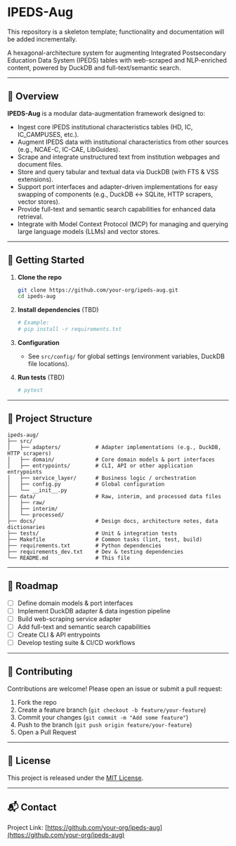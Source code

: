 # IPEDS-Aug

This repository is a skeleton template; functionality and documentation will be added incrementally.

A hexagonal-architecture system for augmenting Integrated Postsecondary Education Data System (IPEDS) tables with web-scraped and NLP-enriched content, powered by DuckDB and full-text/semantic search.

---

## 📖 Overview

**IPEDS-Aug** is a modular data-augmentation framework designed to:

- Ingest core IPEDS institutional characteristics tables (HD, IC, IC_CAMPUSES, etc.).
- Augment IPEDS data with institutional characteristics from other sources (e.g., NCAE-C, IC-CAE, LibGuides).
- Scrape and integrate unstructured text from institution webpages and document files.
- Store and query tabular and textual data via DuckDB (with FTS & VSS extensions).
- Support port interfaces and adapter-driven implementations for easy swapping of components (e.g., DuckDB ↔ SQLite, HTTP scrapers, vector stores).
- Provide full-text and semantic search capabilities for enhanced data retrieval.
- Integrate with Model Context Protocol (MCP) for managing and querying large language models (LLMs) and vector stores.

---

## 🚀 Getting Started

1. **Clone the repo**

   ```bash
   git clone https://github.com/your-org/ipeds-aug.git
   cd ipeds-aug
   ````

2. **Install dependencies** (TBD)

   ```bash
   # Example:
   # pip install -r requirements.txt
   ```

3. **Configuration**

   * See `src/config/` for global settings (environment variables, DuckDB file locations).

4. **Run tests** (TBD)

   ```bash
   # pytest
   ```

---

## 📁 Project Structure

   ```plaintext
   ipeds-aug/
   ├── src/
   │   ├── adapters/           # Adapter implementations (e.g., DuckDB, HTTP scrapers)
   │   ├── domain/             # Core domain models & port interfaces
   │   ├── entrypoints/        # CLI, API or other application entrypoints
   │   ├── service_layer/      # Business logic / orchestration
   │   ├── config.py           # Global configuration
   │   └── __init__.py
   ├── data/                   # Raw, interim, and processed data files
   │   ├── raw/
   │   ├── interim/
   │   └── processed/
   ├── docs/                   # Design docs, architecture notes, data dictionaries
   ├── tests/                  # Unit & integration tests
   ├── Makefile                # Common tasks (lint, test, build)
   ├── requirements.txt        # Python dependencies
   ├── requirements_dev.txt    # Dev & testing dependencies
   └── README.md               # This file
   ```

---

## 🎯 Roadmap

* [ ] Define domain models & port interfaces
* [ ] Implement DuckDB adapter & data ingestion pipeline
* [ ] Build web-scraping service adapter
* [ ] Add full-text and semantic search capabilities
* [ ] Create CLI & API entrypoints
* [ ] Develop testing suite & CI/CD workflows

---

## 🤝 Contributing

Contributions are welcome! Please open an issue or submit a pull request:

1. Fork the repo
2. Create a feature branch (`git checkout -b feature/your-feature`)
3. Commit your changes (`git commit -m "Add some feature"`)
4. Push to the branch (`git push origin feature/your-feature`)
5. Open a Pull Request

---

## 📄 License

This project is released under the [MIT License](LICENSE).

---

## 📬 Contact

Project Link: [https://github.com/your-org/ipeds-aug](https://github.com/your-org/ipeds-aug)
